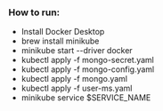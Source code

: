 ### How to run: 
- Install Docker Desktop
- brew install minikube
- minikube start --driver docker
- kubectl apply -f mongo-secret.yaml
- kubectl apply -f mongo-config.yaml
- kubectl apply -f mongo.yaml
- kubectl apply -f user-ms.yaml
- minikube service $SERVICE_NAME